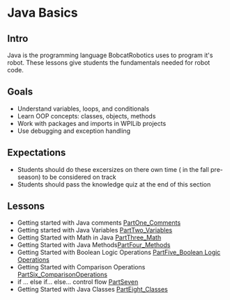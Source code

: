 # Java Basics

## Intro
Java is the programming language BobcatRobotics uses to program it's robot. These lessons give students the fundamentals needed for robot code.

## Goals
- Understand variables, loops, and conditionals
- Learn OOP concepts: classes, objects, methods
- Work with packages and imports in WPILib projects
- Use debugging and exception handling

## Expectations
- Students should do these excersizes on there own time ( in the fall pre-season) to be considered on track
- Students should pass the knowledge quiz at the end of this section

## Lessons
- Getting started with Java comments [PartOne_Comments](java-basics/PartOne_Comments.md)
- Getting started with Java Variables [PartTwo_Variables](java-basics/PartTwo_Variables.md)
- Getting Started with Math in Java [PartThree_Math](java-basics/PartThree_Math.md)
- Getting Started with Java Methods[PartFour_Methods](java-basics/PartFour_Methods.md)
- Getting Started with Boolean Logic Operations [PartFive_Boolean Logic Operations](java-basics/PartFive_BooleanLogicOperations.md)
- Getting Started with Comparison Operations [PartSix_ComparisonOperations](java-basics/PartSix_ComparisonOperations.md)
- if ... else if... else... control flow  [PartSeven](java-basics/PartSix_ComparisonOperations.md)
- Getting Started with Java Classes [PartEight_Classes](java-basics/PartFour_Methods.md)